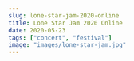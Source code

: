 ```yaml
---
slug: lone-star-jam-2020-online
title: Lone Star Jam 2020 Online
date: 2020-05-23
tags: ["concert", "festival"]
image: "images/lone-star-jam.jpg"
---
```


[lsj]: https://www.facebook.com/178779408975/videos/915306062251011
